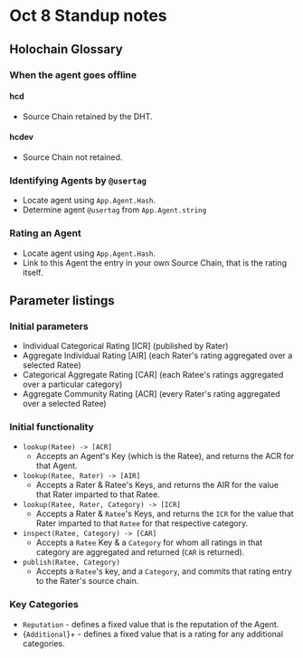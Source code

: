 # Oct 8 Standup notes

## Holochain Glossary

### When the agent goes offline

#### hcd
 - Source Chain retained by the DHT.

#### hcdev

 - Source Chain not retained.

### Identifying Agents by `@usertag`

 - Locate agent using `App.Agent.Hash`.
 - Determine agent `@usertag` from `App.Agent.string`

### Rating an Agent

 - Locate agent using `App.Agent.Hash`.
 - Link to this Agent the entry in your own Source Chain, that is the rating itself. 

## Parameter listings

### Initial parameters

 - Individual Categorical Rating [ICR] (published by Rater)
 - Aggregate  Individual Rating [AIR] (each Rater's rating aggregated over a selected Ratee)
 - Categorical Aggregate Rating [CAR] (each Ratee's ratings aggregated over a particular category)
 - Aggregate Community Rating [ACR] (every Rater's rating aggregated over a selected Ratee)

### Initial functionality

 - `lookup(Ratee) -> [ACR]`
     - Accepts an Agent's Key (which is the Ratee), and returns the ACR for that Agent.
 - `lookup(Ratee, Rater) -> [AIR]`
     - Accepts a Rater & Ratee's Keys, and returns the AIR for the value that Rater imparted to that Ratee.
 - `lookup(Ratee, Rater, Category) -> [ICR]`
     - Accepts a Rater & `Ratee`'s Keys, and returns the `ICR` for the value that Rater imparted to that `Ratee` for that respective category.
 - `inspect(Ratee, Category) -> [CAR]`
     - Accepts a `Ratee` Key & a `Category` for whom all ratings in that category are aggregated and returned (`CAR` is returned).
 - `publish(Ratee, Category)`
     - Accepts a `Ratee`'s key, and a `Category`, and commits that rating entry to the Rater's source chain.

### Key Categories

 - `Reputation` - defines a fixed value that is the reputation of the Agent.
 - {`Additional`}+ - defines a fixed value that is a rating for any additional categories.
